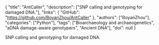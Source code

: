 {
  "title": "AntCaller",
  "description": ["SNP calling and genotyping for damaged DNA."],
  "links": {
    "GitHub": "https://github.com/BoyanZhou/AntCaller"
  },
  "authors": ["BoyanZhou"],
  "categories": ["Python"],
  "tags": ["Bioarchaeology and archaeogenetics", "aDNA damage-aware genotypers", "Ancient DNA"],
  "doi": null
}

<!-- Generated by csv2md.R – do not edit by hand -->

SNP calling and genotyping for damaged DNA.